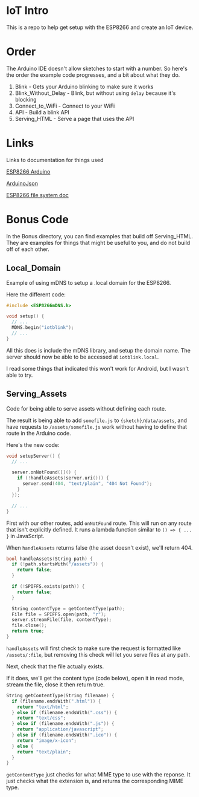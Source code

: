 IoT Intro
=========

This is a repo to help get setup with the ESP8266 and create an IoT device.

# Order

The Arduino IDE doesn't allow sketches to start with a number.
So here's the order the example code progresses, and a bit about what they do.

1. Blink - Gets your Arduino blinking to make sure it works
2. Blink_Without_Delay - Blink, but without using `delay` because it's blocking
3. Connect_to_WiFi - Connect to your WiFi
4. API - Build a blink API
5. Serving_HTML - Serve a page that uses the API

# Links

Links to documentation for things used

[ESP8266 Arduino](https://github.com/esp8266/Arduino)

[ArduinoJson](https://github.com/bblanchon/ArduinoJson)

[ESP8266 file system doc](http://esp8266.github.io/Arduino/versions/2.0.0/doc/filesystem.html)

# Bonus Code

In the Bonus directory, you can find examples that build off Serving_HTML.
They are examples for things that might be useful to you, and do not build off
of each other.

## Local_Domain

Example of using mDNS to setup a .local domain for the ESP8266.

Here the different code:

```cpp
#include <ESP8266mDNS.h>

void setup() {
  // ...
  MDNS.begin("iotblink");
  // ...
}
```

All this does is include the mDNS library, and setup the domain name.
The server should now be able to be accessed at `iotblink.local`.

I read some things that indicated this won't work for Android, but I wasn't able
to try.

## Serving_Assets

Code for being able to serve assets without defining each route.

The result is being able to add `somefile.js` to `{sketch}/data/assets`, and
have requests to `/assets/somefile.js` work without having to define that route
in the Arduino code.

Here's the new code:

```cpp
void setupServer() {
  // ...

  server.onNotFound([]() {
    if (!handleAssets(server.uri())) {
      server.send(404, "text/plain", "404 Not Found");
    }
  });

  // ...
}
```

First with our other routes, add `onNotFound` route.
This will run on any route that isn't explicitly defined.
It runs a lambda function similar to `() => { ... }` in JavaScript.

When `handleAssets` returns false (the asset doesn't exist), we'll return 404.

```cpp
bool handleAssets(String path) {
  if (!path.startsWith("/assets")) {
    return false;
  }

  if (!SPIFFS.exists(path)) {
    return false;
  }

  String contentType = getContentType(path);
  File file = SPIFFS.open(path, "r");
  server.streamFile(file, contentType);
  file.close();
  return true;
}
```

`handleAssets` will first check to make sure the request is formatted like
`/assets/:file`, but removing this check will let you serve files at any path.

Next, check that the file actually exists.

If it does, we'll get the content type (code below), open it in read mode,
stream the file, close it then return true.

```cpp
String getContentType(String filename) {
  if (filename.endsWith(".html")) {
    return "text/html";
  } else if (filename.endsWith(".css")) {
    return "text/css";
  } else if (filename.endsWith(".js")) {
    return "application/javascript";
  } else if (filename.endsWith(".ico")) {
    return "image/x-icon";
  } else {
    return "text/plain";
  }
}
```

`getContentType` just checks for what MIME type to use with the reponse.
It just checks what the extension is, and returns the corresponding MIME type.
